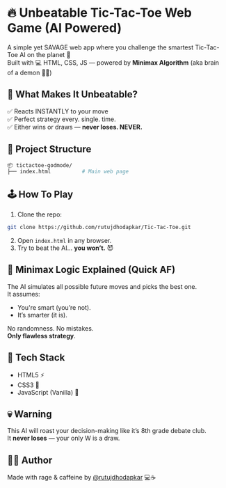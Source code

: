 
# 🔥 Unbeatable Tic-Tac-Toe Web Game (AI Powered)

A simple yet SAVAGE web app where you challenge the smartest Tic-Tac-Toe AI on the planet 😤  
Built with 💻 HTML, CSS, JS — powered by **Minimax Algorithm** (aka brain of a demon 🧠👿)

## 🧠 What Makes It Unbeatable?

✅ Reacts INSTANTLY to your move  
✅ Perfect strategy every. single. time.  
✅ Either wins or draws — **never loses. NEVER.**


## 📁 Project Structure

```bash
📦 tictactoe-godmode/
├── index.html          # Main web page

```

## 🕹️ How To Play

1. Clone the repo:
```bash
git clone https://github.com/rutujdhodapkar/Tic-Tac-Toe.git
```
2. Open `index.html` in any browser.
3. Try to beat the AI... **you won’t.** 😈

## 🤖 Minimax Logic Explained (Quick AF)

The AI simulates all possible future moves and picks the best one.  
It assumes:
- You're smart (you’re not).
- It’s smarter (it is).

No randomness. No mistakes.  
**Only flawless strategy**.

## 🔧 Tech Stack

- HTML5 ⚡
- CSS3 🎨
- JavaScript (Vanilla) 🧠

## 💀 Warning

This AI will roast your decision-making like it’s 8th grade debate club.  
It **never loses** — your only W is a draw.

## 🧑‍💻 Author

Made with rage & caffeine by [@rutujdhodapkar](https://github.com/rutujdhodapkar) 💻☕
